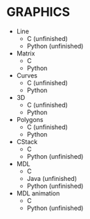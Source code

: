 GRAPHICS
=====

- Line
  - C (unfinished)
  - Python (unfinished)
- Matrix
  - C
  - Python
- Curves
  - C (unfinished)
  - Python
- 3D
  - C (unfinished)
  - Python
- Polygons
  - C (unfinished)
  - Python
- CStack
  - C
  - Python (unfinished)
- MDL
  - C
  - Java (unfinished)
  - Python (unfinished)
- MDL animation
  - C 
  - Python (unfinished)
